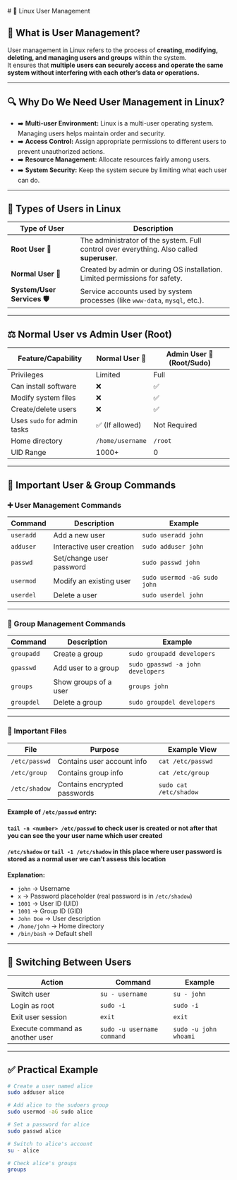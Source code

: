 \# 👥 Linux User Management

## 📌 What is User Management?

User management in Linux refers to the process of **creating, modifying, deleting, and managing users and groups** within the system.  
It ensures that **multiple users can securely access and operate the same system without interfering with each other’s data or operations.**

---

## 🔍 Why Do We Need User Management in Linux?

- ➡️ **Multi-user Environment:** Linux is a multi-user operating system. Managing users helps maintain order and security.
- ➡️ **Access Control:** Assign appropriate permissions to different users to prevent unauthorized actions.
- ➡️ **Resource Management:** Allocate resources fairly among users.
- ➡️ **System Security:** Keep the system secure by limiting what each user can do.

---

## 👤 Types of Users in Linux

| Type of User            | Description                                                         |
|-------------------------|---------------------------------------------------------------------|
| **Root User 👑**        | The administrator of the system. Full control over everything. Also called **superuser**. |
| **Normal User 🙂**      | Created by admin or during OS installation. Limited permissions for safety. |
| **System/User Services 🛡️** | Service accounts used by system processes (like `www-data`, `mysql`, etc.). |

---

## ⚖️ Normal User vs Admin User (Root)

| Feature/Capability             | Normal User 🙂         | Admin User 👑 (Root/Sudo) |
|---------------------------------|------------------------|--------------------------|
| Privileges                      | Limited                | Full                     |
| Can install software            | ❌                     | ✅                        |
| Modify system files             | ❌                     | ✅                        |
| Create/delete users              | ❌                     | ✅                        |
| Uses `sudo` for admin tasks     | ✅ (If allowed)        | Not Required             |
| Home directory                  | `/home/username`       | `/root`                  |
| UID Range                       | 1000+                  | 0                        |

---

## 🔧 Important User & Group Commands

### ➕ User Management Commands

| Command          | Description                     | Example                       |
|------------------|---------------------------------|-------------------------------|
| `useradd`        | Add a new user                  | `sudo useradd john`           |
| `adduser`        | Interactive user creation       | `sudo adduser john`           |
| `passwd`         | Set/change user password        | `sudo passwd john`            |
| `usermod`        | Modify an existing user         | `sudo usermod -aG sudo john`  |
| `userdel`        | Delete a user                   | `sudo userdel john`           |

---

### 👥 Group Management Commands

| Command          | Description                     | Example                           |
|------------------|---------------------------------|-----------------------------------|
| `groupadd`       | Create a group                  | `sudo groupadd developers`        |
| `gpasswd`        | Add user to a group             | `sudo gpasswd -a john developers` |
| `groups`         | Show groups of a user           | `groups john`                      |
| `groupdel`       | Delete a group                  | `sudo groupdel developers`         |

---

### 📂 Important Files

| File            | Purpose                          | Example View          |
|-----------------|----------------------------------|-----------------------|
| `/etc/passwd`   | Contains user account info       | `cat /etc/passwd`     |
| `/etc/group`    | Contains group info              | `cat /etc/group`      |
| `/etc/shadow`   | Contains encrypted passwords     | `sudo cat /etc/shadow`|

#### Example of `/etc/passwd` entry:
#### `tail -n <number> /etc/passwd` to check user is created or not after that you can see the your user name which user created 
#### `/etc/shadow` or `tail -1 /etc/shadow` in this place where user password is stored as a normal user we can’t assess this location  


**Explanation:**
- `john` → Username
- `x` → Password placeholder (real password is in `/etc/shadow`)
- `1001` → User ID (UID)
- `1001` → Group ID (GID)
- `John Doe` → User description
- `/home/john` → Home directory
- `/bin/bash` → Default shell

---

## 🔄 Switching Between Users

| Action                          | Command                     | Example                |
|----------------------------------|-----------------------------|------------------------|
| Switch user                      | `su - username`             | `su - john`            |
| Login as root                    | `sudo -i`                   | `sudo -i`              |
| Exit user session                | `exit`                      | `exit`                 |
| Execute command as another user  | `sudo -u username command`  | `sudo -u john whoami`  |

---

## ✅ Practical Example

```bash
# Create a user named alice
sudo adduser alice  

# Add alice to the sudoers group
sudo usermod -aG sudo alice  

# Set a password for alice
sudo passwd alice  

# Switch to alice's account
su - alice  

# Check alice's groups
groups
